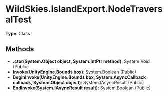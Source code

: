 ﻿# WildSkies.IslandExport.NodeTraversalTest

**Type**: Class

## Methods

- **.ctor(System.Object object, System.IntPtr method)**: System.Void (Public)
- **Invoke(UnityEngine.Bounds box)**: System.Boolean (Public)
- **BeginInvoke(UnityEngine.Bounds box, System.AsyncCallback callback, System.Object object)**: System.IAsyncResult (Public)
- **EndInvoke(System.IAsyncResult result)**: System.Boolean (Public)

